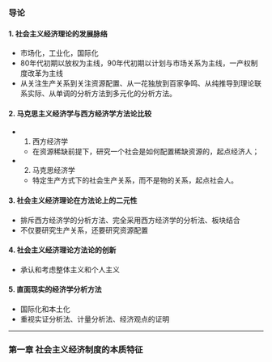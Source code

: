 
### 导论

#### 1. 社会主义经济理论的发展脉络
- 市场化，工业化，国际化
- 80年代初期以放权为主线，90年代初期以计划与市场关系为主线，一产权制度改革为主线
- 从关注生产关系到关注资源配置、从一花独放到百家争鸣、从纯推导到理论联系实际、从单调的分析方法到多元化的分析方法。

#### 2. 马克思主义经济学与西方经济学方法论比较

- 1. 西方经济学
	- 在资源稀缺前提下，研究一个社会是如何配置稀缺资源的，起点经济人；

- 2. 马克思经济学
	- 特定生产方式下的社会生产关系，而不是物的关系，起点社会人。

####  3. 社会主义经济理论在方法论上的二元性
- 排斥西方经济学的分析方法、完全采用西方经济学的分析法、板块结合
- 不仅要研究生产关系，还要研究资源配置

#### 4. 社会主义经济理论方法论的创新
- 承认和考虑整体主义和个人主义

#### 5. 直面现实的经济学分析方法
- 国际化和本土化
- 重视实证分析法、计量分析法、经济观点的证明

---


### 第一章 社会主义经济制度的本质特征

